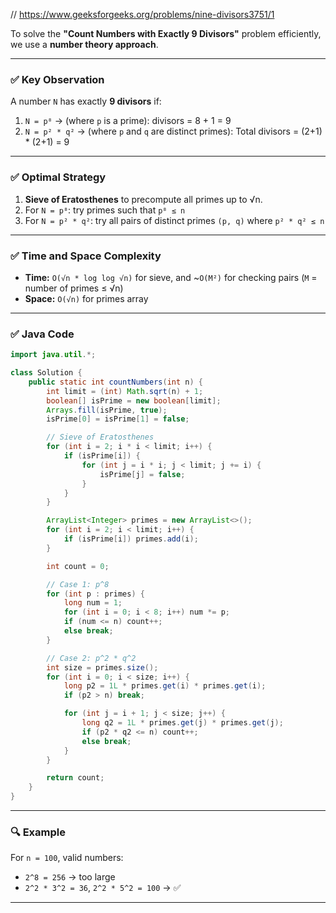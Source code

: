 // https://www.geeksforgeeks.org/problems/nine-divisors3751/1

To solve the **"Count Numbers with Exactly 9 Divisors"** problem efficiently, we use a **number theory approach**.

---

### ✅ **Key Observation**

A number `N` has exactly **9 divisors** if:

1. `N = p⁸` → (where `p` is a prime): divisors = 8 + 1 = 9
2. `N = p² * q²` → (where `p` and `q` are distinct primes):
   Total divisors = (2+1) \* (2+1) = 9

---

### ✅ **Optimal Strategy**

1. **Sieve of Eratosthenes** to precompute all primes up to √n.
2. For `N = p⁸`: try primes such that `p⁸ ≤ n`
3. For `N = p² * q²`: try all pairs of distinct primes `(p, q)` where `p² * q² ≤ n`

---

### ✅ **Time and Space Complexity**

* **Time:** `O(√n * log log √n)` for sieve, and \~`O(M²)` for checking pairs (`M` = number of primes ≤ √n)
* **Space:** `O(√n)` for primes array

---

### ✅ Java Code

```java
import java.util.*;

class Solution {
    public static int countNumbers(int n) {
        int limit = (int) Math.sqrt(n) + 1;
        boolean[] isPrime = new boolean[limit];
        Arrays.fill(isPrime, true);
        isPrime[0] = isPrime[1] = false;

        // Sieve of Eratosthenes
        for (int i = 2; i * i < limit; i++) {
            if (isPrime[i]) {
                for (int j = i * i; j < limit; j += i) {
                    isPrime[j] = false;
                }
            }
        }

        ArrayList<Integer> primes = new ArrayList<>();
        for (int i = 2; i < limit; i++) {
            if (isPrime[i]) primes.add(i);
        }

        int count = 0;

        // Case 1: p^8
        for (int p : primes) {
            long num = 1;
            for (int i = 0; i < 8; i++) num *= p;
            if (num <= n) count++;
            else break;
        }

        // Case 2: p^2 * q^2
        int size = primes.size();
        for (int i = 0; i < size; i++) {
            long p2 = 1L * primes.get(i) * primes.get(i);
            if (p2 > n) break;

            for (int j = i + 1; j < size; j++) {
                long q2 = 1L * primes.get(j) * primes.get(j);
                if (p2 * q2 <= n) count++;
                else break;
            }
        }

        return count;
    }
}
```

---

### 🔍 Example

For `n = 100`, valid numbers:

* `2^8 = 256` → too large
* `2^2 * 3^2 = 36`, `2^2 * 5^2 = 100` → ✅

---

